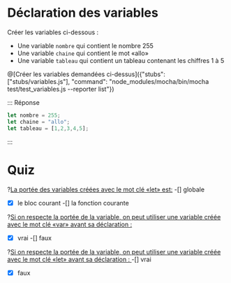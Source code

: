 # Déclaration des variables

Créer les variables ci-dessous : 
- Une variable <code>nombre</code> qui contient le nombre 255
- Une variable <code>chaine</code> qui contient le mot «allo»
- Une variable <code>tableau</code> qui contient un tableau contenant les chiffres 1 à 5

@[Créer les variables demandées ci-dessus]({"stubs": ["stubs/variables.js"], "command": "node_modules/mocha/bin/mocha test/test_variables.js --reporter list"})

::: Réponse
```js
let nombre = 255;
let chaine = "allo";
let tableau = [1,2,3,4,5];
```
:::

# Quiz
?[La portée des variables créées avec le mot clé «let» est:](single)
-[] globale
-[x] le bloc courant
-[] la fonction courante

?[Si on respecte la portée de la variable, on peut utiliser une variable créée avec le mot clé «var» avant sa déclaration : ](single)
-[x] vrai
-[] faux

?[Si on respecte la portée de la variable, on peut utiliser une variable créée avec le mot clé «let» avant sa déclaration : ](single)
-[] vrai
-[x] faux